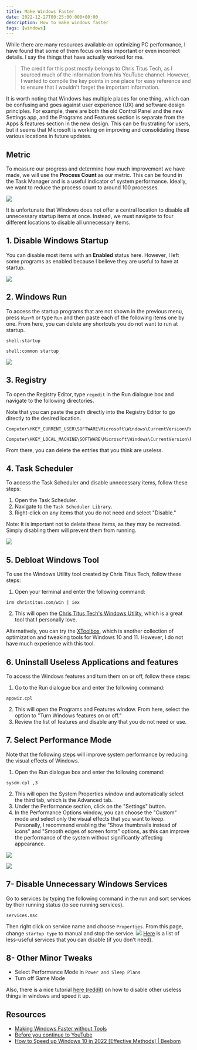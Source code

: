 ```yaml
---
title: Make Windows Faster
date: 2022-12-27T00:25:00.000+00:00
description: How to make windows faster
tags: [windows]
---
```


While there are many resources available on optimizing PC performance, I have found that some of them focus on less important or even incorrect details. I say the things that have actually worked for me.

> The credit for this post mostly belongs to Chris Titus Tech, as I sourced much of the information from his YouTube channel. However, I wanted to compile the key points in one place for easy reference and to ensure that I wouldn't forget the important information.

It is worth noting that Windows has multiple places for one thing, which can be confusing and goes against user experience (UX) and software design principles. For example, there are both the old Control Panel and the new Settings app, and the Programs and Features section is separate from the Apps & features section in the new design. This can be frustrating for users, but it seems that Microsoft is working on improving and consolidating these various locations in future updates.

## Metric
To measure our progress and determine how much improvement we have made, we will use the **Process Count** as our metric. This can be found in the Task Manager and is a useful indicator of system performance. Ideally, we want to reduce the process count to around 100 processes.

![](process-count.png#center)

It is unfortunate that Windows does not offer a central location to disable all unnecessary startup items at once. Instead, we must navigate to four different locations to disable all unnecessary items.

## 1. Disable Windows Startup 
You can disable most items with an **Enabled** status here. However, I left some programs as enabled because I believe they are useful to have at startup.

![](startup-apps.png#center)

## 2. Windows Run
To access the startup programs that are not shown in the previous menu, press `Win+R` or type `Run` and then paste each of the following items one by one. From here, you can delete any shortcuts you do not want to run at startup.
```
shell:startup
```

```
shell:common startup
```

![](run-startup.png#center)

## 3. Registry
To open the Registry Editor, type `regedit` in the Run dialogue box and navigate to the following directories. 

Note that you can paste the path directly into the Registry Editor to go directly to the desired location.
```
Computer\HKEY_CURRENT_USER\SOFTWARE\Microsoft\Windows\CurrentVersion\Run
```

```
Computer\HKEY_LOCAL_MACHINE\SOFTWARE\Microsoft\Windows\CurrentVersion\Run
```

From there, you can delete the entries that you think are useless. 

## 4. Task Scheduler
To access the Task Scheduler and disable unnecessary items, follow these steps:

1.  Open the Task Scheduler.
2.  Navigate to the `Task Scheduler Library`.
3.  Right-click on any items that you do not need and select "Disable."

Note: It is important not to delete these items, as they may be recreated. Simply disabling them will prevent them from running.

![](task-scheduler.png#center)

## 5. Debloat Windows Tool
To use the Windows Utility tool created by Chris Titus Tech, follow these steps:

1.  Open your terminal and enter the following command:

```
irm christitus.com/win | iex
```

2.  This will open the [Chris Titus Tech's Windows Utility](https://github.com/ChrisTitusTech/winutil), which is a great tool that I personally love.

Alternatively, you can try the [XToolbox](https://github.com/xemulat/XToolbox), which is another collection of optimization and tweaking tools for Windows 10 and 11. However, I do not have much experience with this tool.

## 6. Uninstall Useless Applications and features
To access the Windows features and turn them on or off, follow these steps:

1.  Go to the Run dialogue box and enter the following command:

```
appwiz.cpl
```

2.  This will open the Programs and Features window. From here, select the option to "Turn Windows features on or off."
3.  Review the list of features and disable any that you do not need or use.

## 7. Select Performance Mode
Note that the following steps will improve system performance by reducing the visual effects of Windows.

1.  Open the Run dialogue box and enter the following command:

```
sysdm.cpl ,3
```

2.  This will open the System Properties window and automatically select the third tab, which is the Advanced tab.
3.  Under the Performance section, click on the "Settings" button.
4.  In the Performance Options window, you can choose the "Custom" mode and select only the visual effects that you want to keep. Personally, I recommend enabling the "Show thumbnails instead of icons" and "Smooth edges of screen fonts" options, as this can improve the performance of the system without significantly affecting appearance.


![](system-properties.png#center)

![](performance-option.png#center)

## 7- Disable Unnecessary Windows Services
Go to services by typing the following command in the run and sort services by their running status (to see running services). 
```
services.msc
```
Then right click on service name and choose `Properties`. From this page, change `startup type` to manual and stop the service. 
![](disable-service.png)
[Here](https://www.groovypost.com/howto/12-windows-10-services-that-are-safe-to-disable/) is a list of less-useful services that you can disable (if you don't need).
## 8- Other Minor Tweaks
- Select Performance Mode in `Power and Sleep Plans`
- Turn off Game Mode

Also, there is a nice tutorial [here (reddit)](https://www.reddit.com/r/Windows11/comments/10bmxy8/fresh_windows_11_install_how_to_optimize_what_to/) on how to disable other useless things in windows and speed it up. 
## Resources 
- [Making Windows Faster without Tools](https://www.youtube.com/watch?v=GOz_foQcPcY)
- [Before you continue to YouTube](https://www.youtube.com/channel/UCg6gPGh8HU2U01vaFCAsvmQ)
- [How to Speed up Windows 10 in 2022 [Effective Methods] | Beebom](https://beebom.com/speed-up-windows-10-2/)
